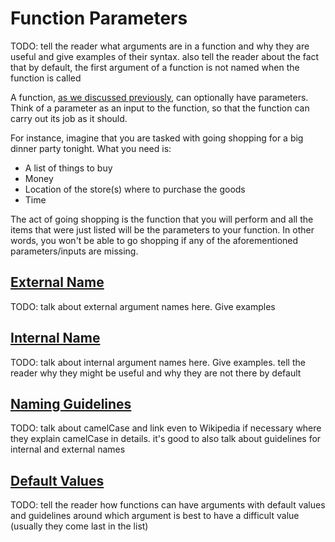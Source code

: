 # Function Parameters

TODO: tell the reader what arguments are in a function and why they are useful and give examples of their syntax. also tell the reader about the fact that by default, the first argument of a function is not named when the function is called

A function, [as we discussed previously](functions.md), can optionally have parameters. Think of a parameter as an input to the function, so that the function can carry out its job as it should.

For instance, imagine that you are tasked with going shopping for a big dinner party tonight. What you need is:

* A list of things to buy
* Money
* Location of the store(s) where to purchase the goods
* Time

The act of going shopping is the function that you will perform and all the items that were just listed will be the parameters to your function. In other words, you won't be able to go shopping if any of the aforementioned parameters/inputs are missing.



## [External Name](#external-name)

TODO: talk about external argument names here. Give examples

## [Internal Name](#internal-name)

TODO: talk about internal argument names here. Give examples. tell the reader why they might be useful and why they are not there by default

## [Naming Guidelines](#naming-guidelines)
 
TODO: talk about camelCase and link even to Wikipedia if necessary where they explain camelCase in details. it's good to also talk about guidelines for internal and external names

## [Default Values](#default-values)

TODO: tell the reader how functions can have arguments with default values and guidelines around which argument is best to have a difficult value (usually they come last in the list)

 

